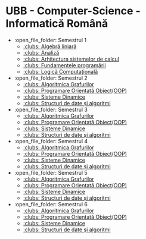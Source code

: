 # UBB - Computer-Science - Informatică Română
<ul>
	<li>:open_file_folder: Semestrul 1
		<ul>
			<li>
				<a href="https://github.com/Pufcorina/Algebra"> 
				  :clubs:  Algebră liniară 
				</a>
			</li>
			<li>
				<a href="https://github.com/Pufcorina/Algebra"> 
				  :clubs:  Analiză 
				</a>
			</li>
			<li>
				<a href="https://github.com/Pufcorina/Algebra"> 
				  :clubs:  Arhitectura sistemelor de calcul 
				</a>
			</li>
			<li>
				<a href="https://github.com/Pufcorina/Algebra"> 
				  :clubs:  Fundamentele programării
				</a>
			</li>
			<li>
				<a href="https://github.com/Pufcorina/Algebra"> 
				  :clubs:  Logică Computațională
				</a>
			</li>
		</ul>
	</li>
	<li>:open_file_folder: Semestrul 2
		<ul>
			<li>
				<a href="https://github.com/Pufcorina/Algebra"> 
				  :clubs:  Algoritmica Grafurilor 
				</a>
			</li>
			<li>
				<a href="https://github.com/Pufcorina/Algebra"> 
				  :clubs:  Programare Orientată Obiect(OOP)
				</a>
			</li>
			<li>
				<a href="https://github.com/Pufcorina/Algebra"> 
				  :clubs:  Sisteme Dinamice 
				</a>
			</li>
			<li>
				<a href="https://github.com/Pufcorina/Algebra"> 
				  :clubs:  Structuri de date și algoritmi
				</a>
			</li>
		</ul>
	</li>
	<li>:open_file_folder: Semestrul 3
		<ul>
			<li>
				<a href="https://github.com/Pufcorina/Algebra"> 
				  :clubs:  Algoritmica Grafurilor 
				</a>
			</li>
			<li>
				<a href="https://github.com/Pufcorina/Algebra"> 
				  :clubs:  Programare Orientată Obiect(OOP)
				</a>
			</li>
			<li>
				<a href="https://github.com/Pufcorina/Algebra"> 
				  :clubs:  Sisteme Dinamice 
				</a>
			</li>
			<li>
				<a href="https://github.com/Pufcorina/Algebra"> 
				  :clubs:  Structuri de date și algoritmi
				</a>
			</li>
		</ul>
	</li>
	<li>:open_file_folder: Semestrul 4
		<ul>
			<li>
				<a href="https://github.com/Pufcorina/Algebra"> 
				  :clubs:  Algoritmica Grafurilor 
				</a>
			</li>
			<li>
				<a href="https://github.com/Pufcorina/Algebra"> 
				  :clubs:  Programare Orientată Obiect(OOP)
				</a>
			</li>
			<li>
				<a href="https://github.com/Pufcorina/Algebra"> 
				  :clubs:  Sisteme Dinamice 
				</a>
			</li>
			<li>
				<a href="https://github.com/Pufcorina/Algebra"> 
				  :clubs:  Structuri de date și algoritmi
				</a>
			</li>
		</ul>
	</li>
	<li>:open_file_folder: Semestrul 5
		<ul>
			<li>
				<a href="https://github.com/Pufcorina/Algebra"> 
				  :clubs:  Algoritmica Grafurilor 
				</a>
			</li>
			<li>
				<a href="https://github.com/Pufcorina/Algebra"> 
				  :clubs:  Programare Orientată Obiect(OOP)
				</a>
			</li>
			<li>
				<a href="https://github.com/Pufcorina/Algebra"> 
				  :clubs:  Sisteme Dinamice 
				</a>
			</li>
			<li>
				<a href="https://github.com/Pufcorina/Algebra"> 
				  :clubs:  Structuri de date și algoritmi
				</a>
			</li>
		</ul>
	</li>
	<li>:open_file_folder: Semestrul 6
		<ul>
			<li>
				<a href="https://github.com/Pufcorina/Algebra"> 
				  :clubs:  Algoritmica Grafurilor 
				</a>
			</li>
			<li>
				<a href="https://github.com/Pufcorina/Algebra"> 
				  :clubs:  Programare Orientată Obiect(OOP)
				</a>
			</li>
			<li>
				<a href="https://github.com/Pufcorina/Algebra"> 
				  :clubs:  Sisteme Dinamice 
				</a>
			</li>
			<li>
				<a href="https://github.com/Pufcorina/Algebra"> 
				  :clubs:  Structuri de date și algoritmi
				</a>
			</li>
		</ul>
	</li>
</ul>
